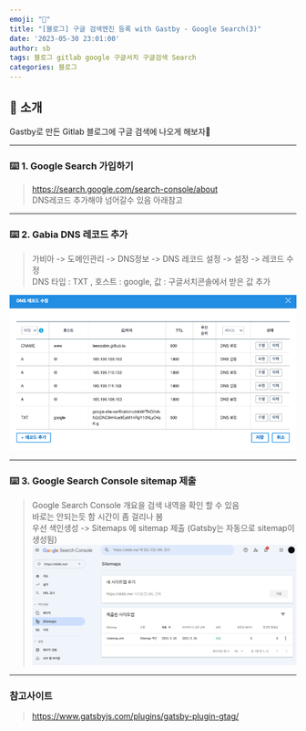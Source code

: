 ```yaml
---
emoji: "📘"
title: "[블로그] 구글 검색엔진 등록 with Gastby - Google Search(3)"
date: '2023-05-30 23:01:00'
author: sb
tags: 블로그 gitlab google 구글서치 구글검색 Search
categories: 블로그
---
```


## 👋 소개

Gastby로 만든 Gitlab 블로그에 구글 검색에 나오게 해보자🙌
***
### ⌨️ 1. Google Search 가입하기
> https://search.google.com/search-console/about<br>
> DNS레코드 추가해야 넘어갈수 있음 아래참고
***

### ⌨️ 2. Gabia DNS 레코드 추가 
> 가비아 -> 도메인관리 -> DNS정보 -> DNS 레코드 설정 -> 설정 -> 레코드 수정 <br>
> DNS 타입 : TXT , 호스트 : google, 값 : 구글서치콘솔에서 받은 값 추가 <br>

![사진1](./1.png)


***
### ⌨️ 3. Google Search Console sitemap 제출
> Google Search Console 개요을 검색 내역을 확인 할 수 있음<br>
> 바로는 안되는듯 함 시간이 좀 걸리나 봄<br>
> 우선 색인생성 -> Sitemaps 에 sitemap 제출 (Gatsby는 자동으로 sitemap이 생성됨)<br>
![사진2](./2.png)

***
### 참고사이트
> https://www.gatsbyjs.com/plugins/gatsby-plugin-gtag/


```toc

```